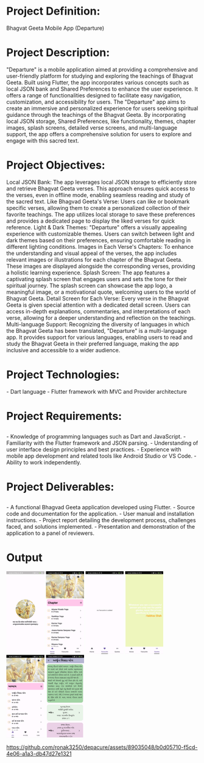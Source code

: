 <h1>Project Definition:</h1><p>
 Bhagvat Geeta Mobile App (Departure)</p>
 <h1>
Project Description:
</h1>
<p>
"Departure" is a mobile application aimed at providing a comprehensive and user-friendly
platform for studying and exploring the teachings of Bhagvat Geeta. Built using Flutter, the app
incorporates various concepts such as local JSON bank and Shared Preferences to enhance the
user experience. It offers a range of functionalities designed to facilitate easy navigation,
customization, and accessibility for users.
The "Departure" app aims to create an immersive and personalized experience for users seeking
spiritual guidance through the teachings of the Bhagvat Geeta. By incorporating local JSON
storage, Shared Preferences, like functionality, themes, chapter images, splash screens, detailed
verse screens, and multi-language support, the app offers a comprehensive solution for users to
explore and engage with this sacred text.</p>
<h1>
Project Objectives:</h1>
<p>
Local JSON Bank: The app leverages local JSON storage to efficiently store and retrieve
Bhagvat Geeta verses. This approach ensures quick access to the verses, even in offline mode,
enabling seamless reading and study of the sacred text.
Like Bhagvad Geeta's Verse: Users can like or bookmark specific verses, allowing them to
create a personalized collection of their favorite teachings. The app utilizes local storage to save
these preferences and provides a dedicated page to display the liked verses for quick reference.
Light & Dark Themes: "Departure" offers a visually appealing experience with customizable
themes. Users can switch between light and dark themes based on their preferences, ensuring
comfortable reading in different lighting conditions.
Images in Each Verse's Chapters: To enhance the understanding and visual appeal of the
verses, the app includes relevant images or illustrations for each chapter of the Bhagvat Geeta.
These images are displayed alongside the corresponding verses, providing a holistic learning
experience.
Splash Screen: The app features a captivating splash screen that engages users and sets the tone
for their spiritual journey. The splash screen can showcase the app logo, a meaningful image, or
a motivational quote, welcoming users to the world of Bhagvat Geeta.
Detail Screen for Each Verse: Every verse in the Bhagvat Geeta is given special attention with
a dedicated detail screen. Users can access in-depth explanations, commentaries, and
interpretations of each verse, allowing for a deeper understanding and reflection on the
teachings.
Multi-language Support: Recognizing the diversity of languages in which the Bhagvat Geeta
has been translated, "Departure" is a multi-language app. It provides support for various
languages, enabling users to read and study the Bhagvat Geeta in their preferred language,
making the app inclusive and accessible to a wider audience.</p>


<h1>
Project Technologies:</h1>
<p>
- Dart language
- Flutter framework with MVC and Provider architecture
</p>
<h1>

Project Requirements:
</h1>
<p>
- Knowledge of programming languages such as Dart and JavaScript.
- Familiarity with the Flutter framework and JSON parsing.
- Understanding of user interface design principles and best practices.
- Experience with mobile app development and related tools like Android Studio or VS Code.
- Ability to work independently.
</p>
<h1>

Project Deliverables:
</h1>
<p>
- A functional Bhagvad Geeta application developed using Flutter.
- Source code and documentation for the application.
- User manual and installation instructions.
- Project report detailing the development process, challenges faced, and solutions implemented.
- Presentation and demonstration of the application to a panel of reviewers.
</p>
<h1>Output</h1>
<p float="left">

<img src="https://github.com/ronak3250/depacure/blob/main/shrimand_bhagvat/output/p1.jpg"  width="100" >

<img src="https://github.com/ronak3250/depacure/blob/main/shrimand_bhagvat/output/p2.jpg"  width="100" >

<img src="https://github.com/ronak3250/depacure/blob/main/shrimand_bhagvat/output/p3.jpg"  width="100" >

<img src="https://github.com/ronak3250/depacure/blob/main/shrimand_bhagvat/output/p4.jpg"  width="100" >

<img src="https://github.com/ronak3250/depacure/blob/main/shrimand_bhagvat/output/p5.jpg"  width="100" >

<img src="https://github.com/ronak3250/depacure/blob/main/shrimand_bhagvat/output/p6.jpg"  width="100" >

  



</p>
<p>

  

https://github.com/ronak3250/depacure/assets/89035048/b0d05710-f5cd-4e06-a1a3-db47d27e1321


</p>
